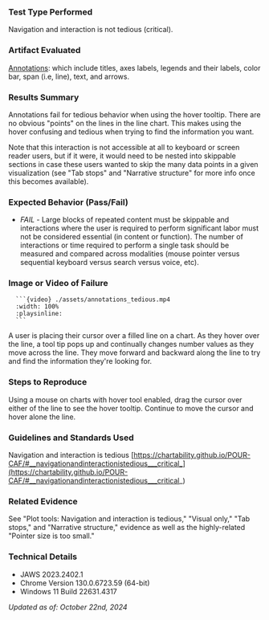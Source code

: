 ### Test Type Performed
Navigation and interaction is not tedious (critical).

### Artifact Evaluated
[Annotations](https://docs.bokeh.org/en/latest/docs/user_guide/interaction.html): which include titles, axes labels, legends and their labels, color bar, span (i.e, line), text, and arrows.

### Results Summary
Annotations fail for tedious behavior when using the hover tooltip. There are no obvious "points" on the lines in the line chart. This makes using the hover confusing and tedious when trying to find the information you want.

Note that this interaction is not accessible at all to keyboard or screen reader users, but if it were, it would need to be nested into skippable sections in case these users wanted to skip the many data points in a given visualization (see "Tab stops" and "Narrative structure" for more info once this becomes available).

### Expected Behavior (Pass/Fail)
- *FAIL* - Large blocks of repeated content must be skippable and interactions where the user is required to perform significant labor must not be considered essential (in content or function). The number of interactions or time required to perform a single task should be measured and compared across modalities (mouse pointer versus sequential keyboard versus search versus voice, etc).

### Image or Video of Failure
````
  ```{video} ./assets/annotations_tedious.mp4
  :width: 100%
  :playsinline:
  ```
````  
A user is placing their cursor over a filled line on a chart. As they hover over the line, a tool tip pops up and continually changes number values as they move across the line. They move forward and backward along the line to try and find the information they're looking for. 

### Steps to Reproduce
Using a mouse on charts with hover tool enabled, drag the cursor over either of the line to see the hover tooltip. Continue to move the cursor and hover alone the line. 

### Guidelines and Standards Used
Navigation and interaction is tedious [https://chartability.github.io/POUR-CAF/#__navigationandinteractionistedious___critical_](https://chartability.github.io/POUR-CAF/#__navigationandinteractionistedious___critical_)

### Related Evidence
See "Plot tools: Navigation and interaction is tedious," "Visual only," "Tab stops," and "Narrative structure," evidence as well as the highly-related "Pointer size is too small."

<!-- ### Known or Documented Issues
(If there is already a github issue created for this test or a related test, it will be listed here.) -->

### Technical Details
- JAWS 2023.2402.1
- Chrome Version 130.0.6723.59 (64-bit)
- Windows 11 Build 22631.4317

*Updated as of: October 22nd, 2024*

<!-- ### Notes
This is a conditional pass. There currently isn't any way to directly interact with any of the chart elements besides the plot tools. So we cannot actively test if interactions would be tedious or not. -->